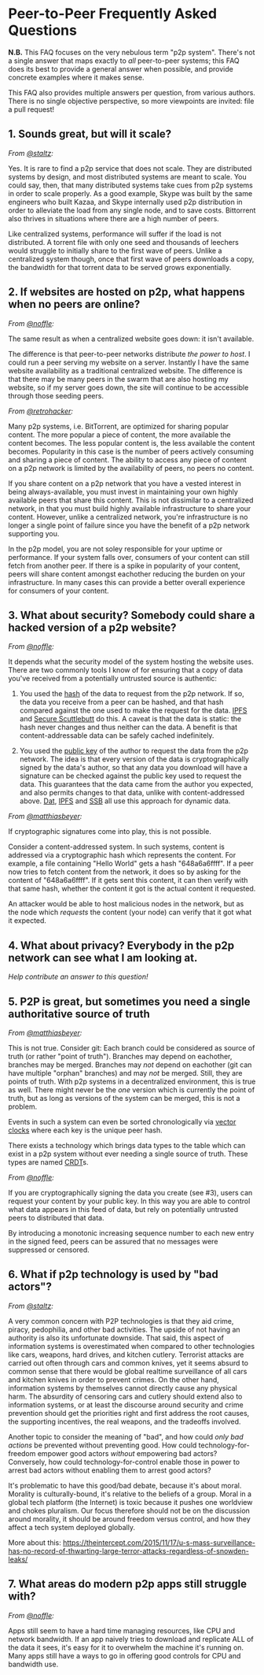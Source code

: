 # Peer-to-Peer Frequently Asked Questions

**N.B.** This FAQ focuses on the very nebulous term "p2p system". There's not a
single answer that maps exactly to *all* peer-to-peer systems; this FAQ does its
best to provide a general answer when possible, and provide concrete examples
where it makes sense.

This FAQ also provides multiple answers per question, from various authors.
There is no single objective perspective, so more viewpoints are invited: file a
pull request!

## 1. Sounds great, but will it scale?

*From [@staltz][staltz]:*

Yes. It is rare to find a p2p service that does not scale. They are distributed
systems by design, and most distributed systems are meant to scale. You could
say, then, that many distributed systems take cues from p2p systems in order to
scale properly. As a good example, Skype was built by the same engineers who
built Kazaa, and Skype internally used p2p distribution in order to alleviate
the load from any single node, and to save costs. Bittorrent also thrives in
situations where there are a high number of peers.

Like centralized systems, performance will suffer if the load is not
distributed. A torrent file with only one seed and thousands of leechers would
struggle to initially share to the first wave of peers. Unlike a centralized
system though, once that first wave of peers downloads a copy, the bandwidth for
that torrent data to be served grows exponentially.

## 2. If websites are hosted on p2p, what happens when no peers are online?

*From [@noffle][noffle]:*

The same result as when a centralized website goes down: it isn't available.

The difference is that peer-to-peer networks distribute *the power to host*. I
could run a peer serving my website on a server. Instantly I have the same
website availability as a traditional centralized website. The difference is
that there may be many peers in the swarm that are also hosting my website, so
if my server goes down, the site will continue to be accessible through those
seeding peers.

*From [@retrohacker][retrohacker]:*

Many p2p systems, i.e. BitTorrent, are optimized for sharing popular content.
The more popular a piece of content, the more available the content becomes. The
less popular content is, the less available the content becomes. Popularity in
this case is the number of peers actively consuming and sharing a piece of
content. The ability to access any piece of content on a p2p network is limited
by the availability of peers, no peers no content.

If you share content on a p2p network that you have a vested interest in being
always-available, you must invest in maintaining your own highly available peers
that share this content. This is not dissimilar to a centralized network, in
that you must build highly available infrastructure to share your content.
However, unlike a centralized network, you're infrastructure is no longer a
single point of failure since you have the benefit of a p2p network supporting
you.

In the p2p model, you are not soley responsible for your uptime or performance.
If your system falls over, consumers of your content can still fetch from
another peer. If there is a spike in popularity of your content, peers will
share content amongst eachother reducing the burden on your infrastructure. In
many cases this can provide a better overall experience for consumers of your
content.

## 3. What about security? Somebody could share a hacked version of a p2p website?

*From [@noffle][noffle]:*

It depends what the security model of the system hosting the website uses. There
are two commonly tools I know of for ensuring that a copy of data you've
received from a potentially untrusted source is authentic:

1. You used the [hash](https://wikipedia.org/Hash_function) of the data to
   request from the p2p network. If so, the data you receive from a peer can be
   hashed, and that hash compared against the one used to make the request for
   the data. [IPFS](https://ipfs.io) and [Secure
   Scuttlebutt](https://scuttlebutt.nz) do this. A caveat is that the data is
   static: the hash never changes and thus neither can the data. A benefit is
   that content-addressable data can be safely cached indefinitely.

2. You used the [public key](https://wikipedia.org/Public_key_cryptography) of
   the author to request the data from the p2p network. The idea is that every
   version of the data is cryptographically signed by the data's author, so that
   any data you download will have a signature can be checked against the public
   key used to request the data. This guarantees that the data came from the
   author you expected, and also permits changes to that data, unlike with
   content-addressed above. [Dat](https://dat-project.org),
   [IPFS](https://ipfs.io) and [SSB](https://scuttlebutt.nz) all use this
   approach for dynamic data.

*From [@matthiasbeyer][matthiasbeyer]:*

If cryptographic signatures come into play, this is not possible.

Consider a content-addressed system. In such systems, content is addressed via
a cryptographic hash which represents the content. For example, a file
containing "Hello World" gets a hash "648a6a6ffff".
If a peer now tries to fetch content from the network, it does so by asking
for the content of "648a6a6ffff".
If it gets sent this content, it can then verify with that same hash,
whether the content it got is the actual content it requested.

An attacker would be able to host malicious nodes in the network, but as the
node which _requests_ the content (your node) can verify that it got what it
expected.

## 4. What about privacy? Everybody in the p2p network can see what I am looking at.

*Help contribute an answer to this question!*

## 5. P2P is great, but sometimes you need a single authoritative source of truth

*From [@matthiasbeyer][matthiasbeyer]:*

This is not true. Consider git: Each branch could be considered as source of
truth (or rather "point of truth").
Branches may depend on eachother, branches may be merged. Branches may _not_
depend on eachother (git can have multiple "orphan" branches) and may _not_ be
merged. Still, they are points of truth.
With p2p systems in a decentralized environment, this is true as well.
There might never be the _one_ version which is currently the point of truth,
but as long as versions of the system can be merged, this is not a problem.

Events in such a system can even be sorted chronologically via
[vector clocks](https://en.wikipedia.org/wiki/Vector_clock)
where each key is the unique peer hash.

There exists a technology which brings data types to the table which can exist
in a p2p system without ever needing a single source of truth. These types are
named [CRDT](https://en.wikipedia.org/wiki/Conflict-free_replicated_data_type)s.

*From [@noffle][noffle]:*

If you are cryptographically signing the data you create (see #3), users can
request your content by your public key. In this way you are able to control
what data appears in this feed of data, but rely on potentially untrusted peers
to distributed that data.

By introducing a monotonic increasing sequence number to each new entry in the
signed feed, peers can be assured that no messages were suppressed or censored.

## 6. What if p2p technology is used by "bad actors"?

*From [@staltz][staltz]:*

A very common concern with P2P technologies is that they aid crime, piracy,
pedophilia, and other bad activities. The upside of not having an authority is
also its unfortunate downside. That said, this aspect of information systems is
overestimated when compared to other technologies like cars, weapons, hard
drives, and kitchen cutlery. Terrorist attacks are carried out often through
cars and common knives, yet it seems absurd to common sense that there would be
global realtime surveillance of all cars and kitchen knives in order to prevent
crimes. On the other hand, information systems by themselves cannot directly
cause any physical harm. The absurdity of censoring cars and cutlery should
extend also to information systems, or at least the discourse around security
and crime prevention should get the priorities right and first address the root
causes, the supporting incentives, the real weapons, and the tradeoffs involved.

Another topic to consider the meaning of "bad", and how could *only bad actions* 
be prevented without preventing good. How could technology-for-freedom empower 
good actors *without* empowering bad actors? Conversely, how could 
technology-for-control enable those in power to arrest bad actors without 
enabling them to arrest good actors?

It's problematic to have this good/bad debate, because it's about moral. Morality
is culturally-bound, it's relative to the beliefs of a group. Moral in a global 
tech platform (the Internet) is toxic because it pushes one worldview and chokes 
pluralism. Our focus therefore should not be on the discussion around morality, 
it should be around freedom versus control, and how they affect a tech system 
deployed globally.

More about this:
https://theintercept.com/2015/11/17/u-s-mass-surveillance-has-no-record-of-thwarting-large-terror-attacks-regardless-of-snowden-leaks/

## 7. What areas do modern p2p apps still struggle with?

*From [@noffle][noffle]:*

Apps still seem to have a hard time managing resources, like CPU and network
bandwidth. If an app naively tries to download and replicate ALL of the data it
sees, it's easy for it to overwhelm the machine it's running on. Many apps still
have a ways to go in offering good controls for CPU and bandwidth use.


[noffle]: http://git.scuttlebot.io/@C3iYh/12sO1uvKq1KcZXLFxSySzxOkHxXN8rtNB5MGA=.ed25519
[staltz]: https://github.com/staltz
[retrohacker]: https://github.com/retrohacker
[matthiasbeyer]: https://github.com/retrohacker

